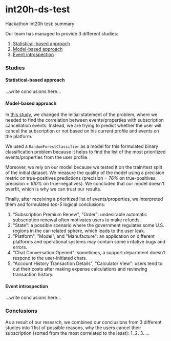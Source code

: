 # int20h-ds-test
Hackathon Int20h test: summary

Our team has managed to provide 3 different studies:
1. [Statistical-based approach](#model-based-approach)
2. [Model-based approach](#model-based-approach)
3. [Event introspection](#event-introspection)

### Studies

#### Statistical-based approach

...write conclusions here...

#### Model-based approach 

In [this study](./study.model-based.ipynb), we changed the initial statement of the problem, where we needed to find the correlation between events/properties with subscription cancellation events. Instead, we are trying to predict whether the user will cancel the subscription or not based on his current profile and events on the platform.

We used a `RandomForestClassifier` as a model for this formulated binary classification problem because it helps to find the list of the most prioritized events/properties from the user profile.

Moreover, we rely on our model because we tested it on the train/test split of the initial dataset. We measure the quality of the model using a precision metric on true-positives predictions (precision = *76%* on true-positives, precision = *100%* on true-negatives). We concluded that our model doesn't overfit, which is why we can trust our results.

Finally, after receiving a prioritized list of events/properties, we interpreted them and formulated *top-5* logical conclusions:
1. "Subscription Premium Renew", "Order": undesirable automatic subscription renewal often motivates users to make refunds.
2. "State": a possible scenario where the government regulates some U.S. regions in the car-related sphere, which leads to the user leak.
3. "Platform", "Model", and "Manufacture": an application on different platforms and operational systems may contain some irritative bugs and errors.
4. "Chat Conversation Opened": sometimes, a support department doesn't respond to the user-initiated chats.
5. "Account History Transaction Details", "Calculator View": users tend to cut their costs after making expense calculations and reviewing transaction history. 

#### Event introspection

...write conclusions here...

### Conclusions

As a result of our research, we combined our conclusions from 3 different studies into 1 list of possible reasons, why the users cancel their subscription (sorted from the most correlated to the least):
1. 
2. 
3.
...
